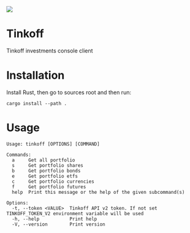 [![](https://tokei.rs/b1/github/aegoroff/tinkoff?category=code)](https://github.com/XAMPPRocky/tokei)

# Tinkoff
Tinkoff investments console client

# Installation
Install Rust, then go to sources root and then run:
```shell
cargo install --path .
```
# Usage
```
Usage: tinkoff [OPTIONS] [COMMAND]

Commands:
  a     Get all portfolio
  s     Get portfolio shares
  b     Get portfolio bonds
  e     Get portfolio etfs
  c     Get portfolio currencies
  f     Get portfolio futures
  help  Print this message or the help of the given subcommand(s)

Options:
  -t, --token <VALUE>  Tinkoff API v2 token. If not set TINKOFF_TOKEN_V2 environment variable will be used
  -h, --help           Print help
  -V, --version        Print version
```
